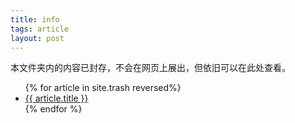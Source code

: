 ```yaml
---
title: info
tags: article
layout: post
---
```


本文件夹内的内容已封存，不会在网页上展出，但依旧可以在此处查看。

<ul>
{% for article in site.trash reversed%}
<li>
<a href="./{{article.url}}">
    {{ article.title }}
</a>
</li>
{% endfor %}
</ul>